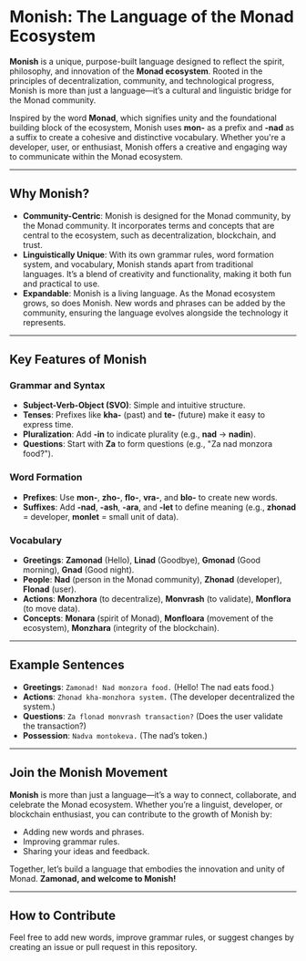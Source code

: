 # Monish: The Language of the Monad Ecosystem

**Monish** is a unique, purpose-built language designed to reflect the spirit, philosophy, and innovation of the **Monad ecosystem**. Rooted in the principles of decentralization, community, and technological progress, Monish is more than just a language—it’s a cultural and linguistic bridge for the Monad community.

Inspired by the word **Monad**, which signifies unity and the foundational building block of the ecosystem, Monish uses **mon-** as a prefix and **-nad** as a suffix to create a cohesive and distinctive vocabulary. Whether you're a developer, user, or enthusiast, Monish offers a creative and engaging way to communicate within the Monad ecosystem.

---

## Why Monish?

- **Community-Centric**: Monish is designed for the Monad community, by the Monad community. It incorporates terms and concepts that are central to the ecosystem, such as decentralization, blockchain, and trust.
- **Linguistically Unique**: With its own grammar rules, word formation system, and vocabulary, Monish stands apart from traditional languages. It’s a blend of creativity and functionality, making it both fun and practical to use.
- **Expandable**: Monish is a living language. As the Monad ecosystem grows, so does Monish. New words and phrases can be added by the community, ensuring the language evolves alongside the technology it represents.

---

## Key Features of Monish

### Grammar and Syntax
- **Subject-Verb-Object (SVO)**: Simple and intuitive structure.
- **Tenses**: Prefixes like **kha-** (past) and **te-** (future) make it easy to express time.
- **Pluralization**: Add **-in** to indicate plurality (e.g., **nad** → **nadin**).
- **Questions**: Start with **Za** to form questions (e.g., "Za nad monzora food?").

### Word Formation
- **Prefixes**: Use **mon-**, **zho-**, **flo-**, **vra-**, and **blo-** to create new words.
- **Suffixes**: Add **-nad**, **-ash**, **-ara**, and **-let** to define meaning (e.g., **zhonad** = developer, **monlet** = small unit of data).

### Vocabulary
- **Greetings**: **Zamonad** (Hello), **Linad** (Goodbye), **Gmonad** (Good morning), **Gnad** (Good night).
- **People**: **Nad** (person in the Monad community), **Zhonad** (developer), **Flonad** (user).
- **Actions**: **Monzhora** (to decentralize), **Monvrash** (to validate), **Monflora** (to move data).
- **Concepts**: **Monara** (spirit of Monad), **Monfloara** (movement of the ecosystem), **Monzhara** (integrity of the blockchain).

---

## Example Sentences

- **Greetings**: `Zamonad! Nad monzora food.` (Hello! The nad eats food.)
- **Actions**: `Zhonad kha-monzhora system.` (The developer decentralized the system.)
- **Questions**: `Za flonad monvrash transaction?` (Does the user validate the transaction?)
- **Possession**: `Nadva montokeva.` (The nad’s token.)

---

## Join the Monish Movement

**Monish** is more than just a language—it’s a way to connect, collaborate, and celebrate the Monad ecosystem. Whether you’re a linguist, developer, or blockchain enthusiast, you can contribute to the growth of Monish by:

- Adding new words and phrases.
- Improving grammar rules.
- Sharing your ideas and feedback.

Together, let’s build a language that embodies the innovation and unity of Monad. **Zamonad, and welcome to Monish!**

---

## How to Contribute

Feel free to add new words, improve grammar rules, or suggest changes by creating an issue or pull request in this repository.
